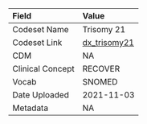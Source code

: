 |Field            |Value        |
|:----------------|:------------|
|Codeset Name     |Trisomy 21   |
|Codeset Link     |[dx_trisomy21](https://github.com/PEDSnet/Variable-Dictionary/blob/main/conditions/dx_trisomy21.csv)|
|CDM              |NA           |
|Clinical Concept |RECOVER      |
|Vocab            |SNOMED       |
|Date Uploaded    |2021-11-03   |
|Metadata         |NA           |
